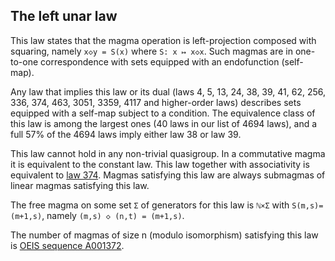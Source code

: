 ## The left unar law

This law states that the magma operation is left-projection composed with squaring, namely `x◇y = S(x)` where `S: x ↦ x◇x`.  Such magmas are in one-to-one correspondence with sets equipped with an endofunction (self-map).

Any law that implies this law or its dual (laws 4, 5, 13, 24, 38, 39, 41, 62, 256, 336, 374, 463, 3051, 3359, 4117 and higher-order laws) describes sets equipped with a self-map subject to a condition.  The equivalence class of this law is among the largest ones (40 laws in our list of 4694 laws), and a full 57% of the 4694 laws imply either law 38 or law 39.

This law cannot hold in any non-trivial quasigroup.  In a commutative magma it is equivalent to the constant law.  This law together with associativity is equivalent to [law 374](https://teorth.github.io/equational_theories/implications/?374).  Magmas satisfying this law are always submagmas of linear magmas satisfying this law.

The free magma on some set `Σ` of generators for this law is `ℕ×Σ` with `S(m,s)=(m+1,s)`, namely `(m,s) ◇ (n,t) = (m+1,s)`.

The number of magmas of size n (modulo isomorphism) satisfying this law is [OEIS sequence A001372](https://oeis.org/A001372).
